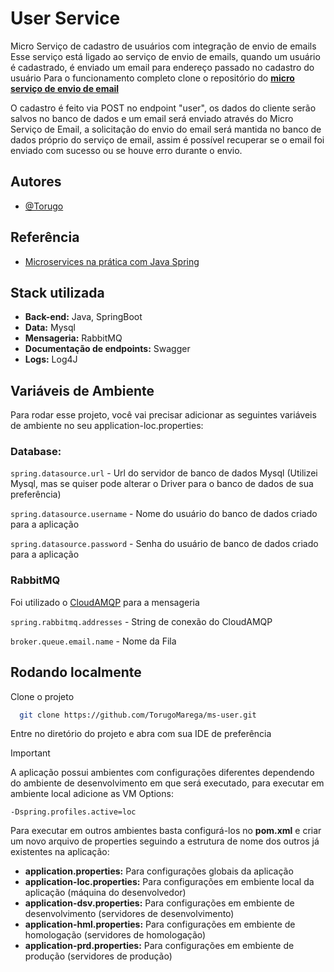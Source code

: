 
# User Service

Micro Serviço de cadastro de usuários com integração de envio de emails
Esse serviço está ligado ao serviço de envio de emails, quando um usuário é cadastrado, é enviado um email para endereço passado no cadastro do usuário
Para o funcionamento completo clone o repositório do [**micro serviço de envio de email**](https://github.com/TorugoMarega/ms-email)

O cadastro é feito via POST no endpoint "user", os dados do cliente serão salvos no banco de dados e um email será enviado através do Micro Serviço de Email, a solicitação do envio do email será mantida no banco de dados próprio do serviço de email, assim é possível recuperar se o email foi enviado com sucesso ou se houve erro durante o envio.



## Autores

- [@Torugo](https://github.com/TorugoMarega)


## Referência
- [Microservices na prática com Java Spring](https://www.youtube.com/watch?v=ZnECi2gatMs)


## Stack utilizada

* **Back-end:** Java, SpringBoot
* **Data:** Mysql
* **Mensageria:** RabbitMQ
* **Documentação de endpoints:** Swagger
* **Logs:** Log4J



## Variáveis de Ambiente

Para rodar esse projeto, você vai precisar adicionar as seguintes variáveis de ambiente no seu application-loc.properties:

### Database:

`spring.datasource.url` - Url do servidor de banco de dados Mysql (Utilizei Mysql, mas se quiser pode alterar o Driver para o banco de dados de sua preferência)

`spring.datasource.username` - Nome do usuário do banco de dados criado para a aplicação

`spring.datasource.password` - Senha do usuário de banco de dados criado para a aplicação

### RabbitMQ
Foi utilizado o [CloudAMQP](https://www.cloudamqp.com/) para a mensageria

`spring.rabbitmq.addresses` - String de conexão do CloudAMQP

`broker.queue.email.name` - Nome da Fila


## Rodando localmente

Clone o projeto

```bash
  git clone https://github.com/TorugoMarega/ms-user.git
```

Entre no diretório do projeto e abra com sua IDE de preferência

> [!IMPORTANT]
> A aplicação possui ambientes com configurações diferentes dependendo do ambiente de desenvolvimento em que será executado, para executar em ambiente local adicione as VM Options:
> ```
> -Dspring.profiles.active=loc
> ```
> Para executar em outros ambientes basta configurá-los no **pom.xml** e criar um novo arquivo de properties seguindo a estrutura de nome dos outros já existentes na aplicação:
> * **application.properties:** Para configurações globais da aplicação
> * **application-loc.properties:** Para configurações em embiente local da aplicação (máquina do desenvolvedor)
> * **application-dsv.properties:** Para configurações em embiente de desenvolvimento (servidores de desenvolvimento)
> * **application-hml.properties:** Para configurações em embiente de homologação (servidores de homologação)
> * **application-prd.properties:** Para configurações em embiente de produção (servidores de produção)